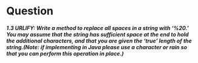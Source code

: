 # Question
##### 1.3 URLIFY: Write a method to replace all spaces in a string with ‘%20.’ You may assume that the string has sufficient space at the end to hold the additional characters, and that you are given the ‘true’ length of the string.(Note: if implementing in Java please use a character or rain so that you can perform this operation in place.)
